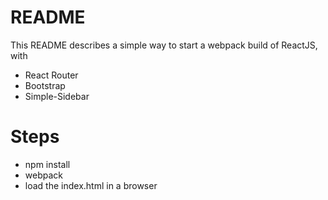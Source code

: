 README
======

This README describes a simple way to start a webpack build of ReactJS, with

* React Router
* Bootstrap
* Simple-Sidebar

Steps
=====

* npm install
* webpack
* load the index.html in a browser
